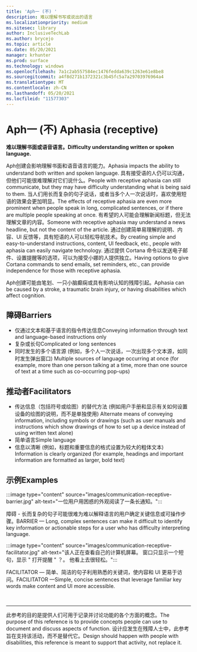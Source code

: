 ```yaml
---
title: 'Aph一 (不) '
description: 难以理解书写或说出的语言
ms.localizationpriority: medium
ms.sitesec: library
author: InclusiveTechLab
ms.author: brycejo
ms.topic: article
ms.date: 05/20/2021
manager: krhunter
ms.prod: surface
ms.technology: windows
ms.openlocfilehash: 7a1c2ab557584ec1476fedda639c1263e61e8be8
ms.sourcegitcommit: a4f8d271b1372321c3b45fc5a7a29703976964a4
ms.translationtype: MT
ms.contentlocale: zh-CN
ms.lasthandoff: 05/20/2021
ms.locfileid: "11577303"
---
```

# <a name="aphasia-receptive"></a><span data-ttu-id="eaa17-103">Aph一 (不) </span><span class="sxs-lookup"><span data-stu-id="eaa17-103">Aphasia (receptive)</span></span>

**<span data-ttu-id="eaa17-104">难以理解书面或语音语言。</span><span class="sxs-lookup"><span data-stu-id="eaa17-104">Difficulty understanding written or spoken language.</span></span>**

<span data-ttu-id="eaa17-105">Aph创建会影响理解书面和语音语言的能力。</span><span class="sxs-lookup"><span data-stu-id="eaa17-105">Aphasia impacts the ability to understand both written and spoken language.</span></span> <span data-ttu-id="eaa17-106">具有接受语的人仍可以沟通，但他们可能很难理解对它们说什么。</span><span class="sxs-lookup"><span data-stu-id="eaa17-106">People with receptive aphasia can still communicate, but they may have difficulty understanding what is being said to them.</span></span> <span data-ttu-id="eaa17-107">当人们用长而复杂的句子说话，或者当多个人一次说话时，喜欢使用短语的效果会更加明显。</span><span class="sxs-lookup"><span data-stu-id="eaa17-107">The effects of receptive aphasia are even more prominent when people speak in long, complicated sentences, or if there are multiple people speaking at once.</span></span> <span data-ttu-id="eaa17-108">有希望的人可能会理解新闻标题，但无法理解文章的内容。</span><span class="sxs-lookup"><span data-stu-id="eaa17-108">Someone with receptive aphasia may understand a news headline, but not the content of the article.</span></span> <span data-ttu-id="eaa17-109">通过创建简单易理解的说明、内容、UI 反馈等，具有短语的人可以轻松导航技术。</span><span class="sxs-lookup"><span data-stu-id="eaa17-109">By creating simple and easy-to-understand instructions, content, UI feedback, etc., people with aphasia can easily navigate technology.</span></span> <span data-ttu-id="eaa17-110">通过提供 Cortana 命令以发送电子邮件、设置提醒等的选项，可以为接受小娜的人提供独立。</span><span class="sxs-lookup"><span data-stu-id="eaa17-110">Having options to give Cortana commands to send emails, set reminders, etc., can provide independence for those with receptive aphasia.</span></span>

<span data-ttu-id="eaa17-111">Aph创建可能由笔划、一只小脑癫痫或具有影响认知的残障引起。</span><span class="sxs-lookup"><span data-stu-id="eaa17-111">Aphasia can be caused by a stroke, a traumatic brain injury, or having disabilities which affect cognition.</span></span>

## <a name="barriers"></a><span data-ttu-id="eaa17-112">障碍</span><span class="sxs-lookup"><span data-stu-id="eaa17-112">Barriers</span></span>

* <span data-ttu-id="eaa17-113">仅通过文本和基于语言的指令传达信息</span><span class="sxs-lookup"><span data-stu-id="eaa17-113">Conveying information through text and language-based instructions only</span></span>
* <span data-ttu-id="eaa17-114">复杂或长句</span><span class="sxs-lookup"><span data-stu-id="eaa17-114">Complicated or long sentences</span></span>
* <span data-ttu-id="eaa17-115">同时发生的多个语言源 (例如，多个人一次说话，一次出现多个文本源，如同时发生弹出窗口) </span><span class="sxs-lookup"><span data-stu-id="eaa17-115">Multiple sources of language occurring at once (for example, more than one person talking at a time, more than one source of text at a time such as co-occurring pop-ups)</span></span>

## <a name="facilitators"></a><span data-ttu-id="eaa17-116">推动者</span><span class="sxs-lookup"><span data-stu-id="eaa17-116">Facilitators</span></span>

* <span data-ttu-id="eaa17-117">传达信息（包括符号或绘图）的替代方法 (例如用户手册和显示有关如何设置设备的绘图的说明，而不是单独使用) </span><span class="sxs-lookup"><span data-stu-id="eaa17-117">Alternate means of conveying information, including symbols or drawings (such as user manuals and instructions which show drawings of how to set up a device instead of using written text alone)</span></span>
* <span data-ttu-id="eaa17-118">简单语言</span><span class="sxs-lookup"><span data-stu-id="eaa17-118">Simple language</span></span>
* <span data-ttu-id="eaa17-119">信息以清晰 (例如，标题和重要信息的格式设置为较大的粗体文本) </span><span class="sxs-lookup"><span data-stu-id="eaa17-119">Information is clearly organized (for example, headings and important information are formatted as larger, bold text)</span></span>

## <a name="examples"></a><span data-ttu-id="eaa17-120">示例</span><span class="sxs-lookup"><span data-stu-id="eaa17-120">Examples</span></span>

:::image type="content" source="images/communication-receptive-barrier.jpg" alt-text="一位用户用困惑的外观阅读了一条长通知。":::

<span data-ttu-id="eaa17-122">障碍 - 长而复杂的句子可能很难为难以解释语言的用户确定关键信息或可操作步骤。</span><span class="sxs-lookup"><span data-stu-id="eaa17-122">BARRIER — Long, complex sentences can make it difficult to identify key information or actionable steps for a user who has difficulty interpreting language.</span></span> 

:::image type="content" source="images/communication-receptive-facilitator.jpg" alt-text="该人正在查看自己的计算机屏幕。 窗口只显示一个短句，显示 &quot; 打开提醒 &quot; ？。 他看上去很轻松。":::

<span data-ttu-id="eaa17-126">FACILITATOR — 简单、简洁的句子利用熟悉的关键词，使内容和 UI 更易于访问。</span><span class="sxs-lookup"><span data-stu-id="eaa17-126">FACILITATOR —Simple, concise sentences that leverage familiar key words make content and UI more accessible.</span></span>

&nbsp;

[comment]: # (Footer 语句)
___
<span data-ttu-id="eaa17-128">此参考的目的是提供人们可用于记录并讨论功能的各个方面的概念。</span><span class="sxs-lookup"><span data-stu-id="eaa17-128">The purpose of this reference is to provide concepts people can use to document and discuss aspects of function.</span></span> <span data-ttu-id="eaa17-129">设计应发生在残障人士中，此参考旨在支持该活动，而不是替代它。</span><span class="sxs-lookup"><span data-stu-id="eaa17-129">Design should happen with people with disabilities, this reference is meant to support that activity, not replace it.</span></span> 